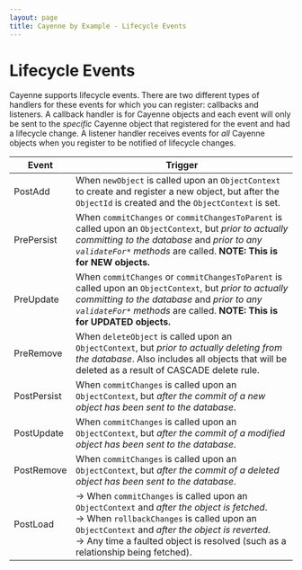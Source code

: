 ```yaml
---
layout: page
title: Cayenne by Example - Lifecycle Events
---
```


# Lifecycle Events

Cayenne supports lifecycle events.  There are two different types of handlers for these events for which you can register: callbacks and listeners.  A callback handler is for Cayenne objects and each event will only be sent to the *specific* Cayenne object that registered for the event and had a lifecycle change.  A listener handler receives events for *all* Cayenne objects when you register to be notified of lifecycle changes.

Event            | Trigger
---------------- | --------------
PostAdd          | When `newObject` is called upon an `ObjectContext` to create and register a new object, but after the `ObjectId` is created and the `ObjectContext` is set.
PrePersist       | When `commitChanges` or `commitChangesToParent` is called upon an `ObjectContext`, but *prior to actually committing to the database* and *prior to any `validateFor*` methods* are called.  **NOTE: This is for NEW objects.**
PreUpdate        | When `commitChanges` or `commitChangesToParent` is called upon an `ObjectContext`, but *prior to actually committing to the database* and *prior to any `validateFor*` methods* are called.  **NOTE: This is for UPDATED objects.**
PreRemove        | When `deleteObject` is called upon an `ObjectContext`, but *prior to actually deleting from the database*.  Also includes all objects that will be deleted as a result of CASCADE delete rule.
PostPersist      | When `commitChanges` is called upon an `ObjectContext`, but *after the commit of a new object has been sent to the database*.
PostUpdate       | When `commitChanges` is called upon an `ObjectContext`, but *after the commit of a modified object has been sent to the database*.
PostRemove       | When `commitChanges` is called upon an `ObjectContext`, but *after the commit of a deleted object  has been sent to the database*.
PostLoad         | &rarr; When `commitChanges` is called upon an `ObjectContext` and *after the object is fetched*.<br/>&rarr; When `rollbackChanges` is called upon an `ObjectContext` and *after the object is reverted*.<br/>&rarr; Any time a faulted object is resolved (such as a relationship being fetched).
